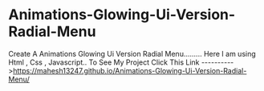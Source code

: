 # Animations-Glowing-Ui-Version-Radial-Menu
Create A Animations Glowing  Ui Version Radial Menu.........
Here I am using Html , Css , Javascript.. 
To See My Project Click This Link ---------->https://mahesh13247.github.io/Animations-Glowing-Ui-Version-Radial-Menu/
